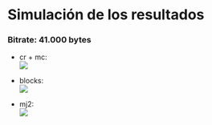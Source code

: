 Simulación de los resultados
=============

### Bitrate: 41.000 bytes
  * cr + mc:  
    ![](../gifs/prediction_41000.gif)

  * blocks:  
    ![](../gifs/blocks_41000.gif)

  * mj2:  
    ![](../gifs/trunc_41000.gif)
